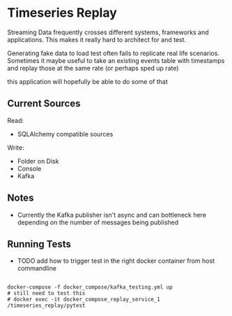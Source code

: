 # Timeseries Replay

Streaming Data frequently crosses different systems, frameworks and applications.
This makes it really hard to architect for and test.

Generating fake data to load test often fails to replicate real life scenarios.
Sometimes it maybe useful to take an existing events table with timestamps and replay those at the same rate (or perhaps sped up rate)

this application will hopefully be able to do some of that

## Current Sources

Read: 
- SQLAlchemy compatible sources

Write:
- Folder on Disk
- Console
- Kafka

## Notes

- Currently the Kafka publisher isn't async and can bottleneck here depending on the number of messages being published

## Running Tests

- TODO add how to trigger test in the right docker container from host commandline

```{bash}

docker-compose -f docker_compose/kafka_testing.yml up
# still need to test this
# docker exec -it docker_compose_replay_service_1 /timeseries_replay/pytest

```